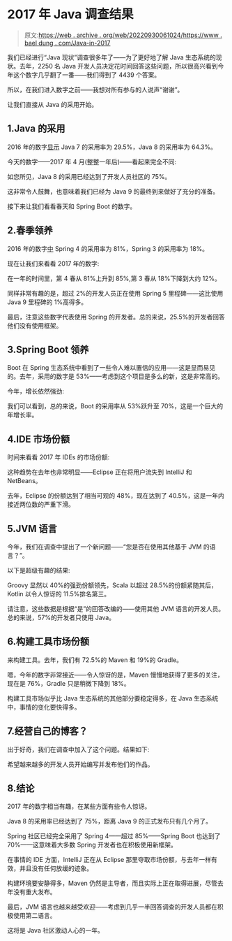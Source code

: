 # 2017 年 Java 调查结果

> 原文:[https://web . archive . org/web/20220930061024/https://www . bael dung . com/Java-in-2017](https://web.archive.org/web/20220930061024/https://www.baeldung.com/java-in-2017)

我们已经进行“Java 现状”调查很多年了——为了更好地了解 Java 生态系统的现状。去年，2250 名 Java 开发人员决定花时间回答这些问题，所以很高兴看到今年这个数字几乎翻了一番——我们得到了 4439 个答案。

所以，在我们进入数字之前——我想对所有参与的人说声“谢谢”。

让我们直接从 Java 的采用开始。

## 1.Java 的采用

2016 年的数字[显示](/web/20221126232425/https://www.baeldung.com/java-8-adoption-march-2016) Java 7 的采用率为 29.5%，Java 8 的采用率为 64.3%。

今天的数字——2017 年 4 月(整整一年后)——看起来完全不同:

如您所见，Java 8 的采用已经达到了开发人员社区的 75%。

这非常令人鼓舞，也意味着我们已经为 Java 9 的最终到来做好了充分的准备。

接下来让我们看看春天和 Spring Boot 的数字。

## 2.春季领养

2016 年的数字[中](/web/20221126232425/https://www.baeldung.com/spring-adoption-march-2016) Spring 4 的采用率为 81%，Spring 3 的采用率为 18%。

现在让我们来看看 2017 年的数字:

在一年的时间里，第 4 春从 81%上升到 85%,第 3 春从 18%下降到大约 12%。

同样非常有趣的是，超过 2%的开发人员正在使用 Spring 5 里程碑——这比使用 Java 9 里程碑的 1%高得多。

最后，注意这些数字代表使用 Spring 的开发者。总的来说，25.5%的开发者回答他们没有使用框架。

## 3.Spring Boot 领养

Boot 在 Spring 生态系统中看到了一些令人难以置信的应用——这是显而易见的。去年，采用的数字是 53%——考虑到这个项目是多么的新，这是非常高的。

今年，增长依然强劲:

我们可以看到，总的来说，Boot 的采用率从 53%跃升至 70%，这是一个巨大的年增长率。​

## 4.IDE 市场份额

时间来看看 2017 年 IDEs 的市场份额:

这种趋势在去年也非常明显——Eclipse 正在将用户流失到 IntelliJ 和 NetBeans。

去年，Eclipse 的份额达到了相当可观的 48%，现在达到了 40.5%，这是一年内接近两位数的严重下滑。

## 5.JVM 语言

今年，我们在调查中提出了一个新问题——“您是否在使用其他基于 JVM 的语言？”。

以下是超级有趣的结果:

Groovy 显然以 40%的强劲份额领先，Scala 以超过 28.5%的份额紧随其后，Kotlin 以令人惊讶的 11.5%排名第三。

请注意，这些数据是根据“是”的回答改编的——使用其他 JVM 语言的开发人员。总的来说，57%的开发者只使用 Java。

## 6.构建工具市场份额

来构建工具。去年，我们有 72.5%的 Maven 和 19%的 Gradle。

嗯，今年的数字非常接近——令人惊讶的是，Maven 慢慢地获得了更多的关注，现在是 76%，Gradle 只是稍微下降到 18%。

构建工具市场似乎比 Java 生态系统的其他部分要稳定得多，在 Java 生态系统中，事情的变化要快得多。

## 7.经营自己的博客？

出于好奇，我们在调查中加入了这个问题。结果如下:

希望越来越多的开发人员开始编写并发布他们的作品。

## 8.结论

2017 年的数字相当有趣，在某些方面有些令人惊讶。

Java 8 的采用率已经达到了 75%，距离 Java 9 的正式发布只有几个月了。

Spring 社区已经完全采用了 Spring 4——超过 85%——Spring Boot 也达到了 70%——这意味着大多数 Spring 开发者也在积极使用新框架。

在事情的 IDE 方面，IntelliJ 正在从 Eclipse 那里夺取市场份额，与去年一样有效，并且没有任何放缓的迹象。

构建环境要安静得多，Maven 仍然是主导者，而且实际上正在取得进展，尽管去年没有重大发布。

最后，JVM 语言也越来越受欢迎——考虑到几乎一半回答调查的开发人员都在积极使用第二语言。

这将是 Java 社区激动人心的一年。